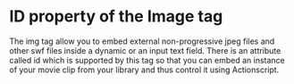 # ID property of the Image tag

The img tag allow you to embed external non-progressive jpeg files and other swf files inside a dynamic or an input text field. There is an attribute called id which is supported by this tag so that you can embed an instance of your movie clip from your library and thus control it using Actionscript.